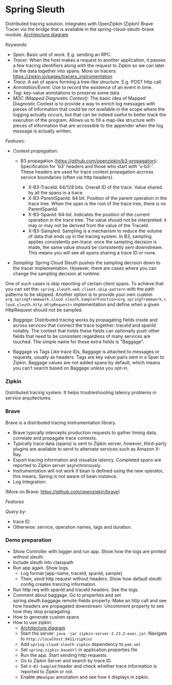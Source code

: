 # Spring Sleuth 

Distributed tracing solution. Integrates with OpenZipkin (Zipkin) Brave Tracer via the bridge that is available in the spring-cloud-sleuth-brave module.
[Architecture diagram](trace-span-diagram.jpeg)

*Keywords:*

- _Span:_ Basic unit of work. E.g. sending an RPC.
- _Tracer:_ When the host makes a request to another application, it passes a few tracing identifiers along with the request to Zipkin so we can later tie the data together into spans. More on tracers: https://zipkin.io/pages/tracers_instrumentation
- _Trace:_ A set of spans forming a tree-like structure. E.g. POST http call.
- _Annotation/Event:_ Use to record the existence of an event in time.
- _Tag:_ key-value annotations to preserve some data
- _MDC (Mapped Diagnostic Context):_ The basic idea of Mapped Diagnostic Context is to provide a way to enrich log messages with pieces of information that could be not available in the scope where the logging actually occurs, but that can be indeed useful to better track the execution of the program. Allows us to fill a map-like structure with pieces of information that are accessible to the appender when the log message is actually written.

*Features:*
- _Context propagation:_

	- B3 propagation (https://github.com/openzipkin/b3-propagation): Specification for 'b3' headers and those who start with 'x-b3-'. These headers are used for trace context propagation accross service boundaries (often via http headers).

		- X-B3-TraceId: 64/128 bits. Overall ID of the trace. Value shared by all the spans in a trace. 
		- X-B3-ParentSpanId: 64 bit. Position of the parent operation in the trace tree. When the span is the root of the trace tree, there is no ParentSpanId.
		- X-B3-SpanId: 64-bit. Indicates the position of the current operation in the trace tree. The value should not be interpreted: it may or may not be derived from the value of the TraceId.
		- X-B3-Sampled: Sampling is a mechanism to reduce the volume of data that ends up in the tracing system. In B3, sampling applies consistently per-trace: once the sampling decision is made, the same value should be consistently sent downstream. This means you will see all spans sharing a trace ID or none.

- _Sampling:_ Spring Cloud Sleuth pushes the sampling decision down to the tracer implementation. However, there are cases where you can change the sampling decision at runtime.

One of such cases is skip reporting of certain client spans. To achieve that you can set the: `spring.sleuth.web.client.skip-pattern` with the path patterns to be skipped. Another option is to provide your own custom `org.springframework.cloud.sleuth.SamplerFunction<org.springframework.cloud.sleuth.http.HttpRequest>` implementation and define when a given HttpRequest should not be sampled.

- _Baggage:_ Distributed tracing works by propagating fields inside and across services that connect the trace together: traceId and spanId notably. The context that holds these fields can optionally push other fields that need to be consistent regardless of many services are touched. The simple name for these extra fields is "Baggage".

 * Baggage vs Tags
Like trace IDs, Baggage is attached to messages or requests, usually as headers. Tags are key value pairs sent in a Span to Zipkin. Baggage values are not added spans by default, which means you can’t search based on Baggage unless you opt-in.


### Zipkin

Distributed tracing system. It helps troubleshooting latency problems in service arquitectures.

### Brave
Brave is a distributed tracing instrumentation library. 
- Brave typically intercepts production requests to gather timing data, correlate and propagate trace contexts. 
- Typically trace data (spans) is sent to Zipkin server, however, third-party plugins are available to send to alternate services such as Amazon X-Ray.
- Export tracing information and visualize latency. Completed spans are reported to Zipkin server asynchronously.
- Instrumentation will not work if bean is defined using the new operator, this means, Spring is not aware of bean instance.
- Log Integration:

(More on Brave: https://github.com/openzipkin/brave)

*Features*

_Query by:_
- trace ID
- Otherwise: service, operation names, tags and duration.

### Demo preparation
- Show Controller with logger and run app. Show how the logs are printed without sleuth.
- Include sleuth into classpath
- Run app again. Show logs.
	- Log format [app-name, traceId, spanId, sample]
	- Then, send http request without headers. Show how default sleuth config creates trancing information.
- Run http req with spanId and traceId headers. See the logs.
- Comment about baggage. Go to properties and set spring.sleuth.baggage.remote-fields property. Make an http call and see how headers are propagated downstream. Uncomment property to see how they stop propagating.
- How to generate custom spans
- How to use zipkin:
  	- [Architecture diagram](zipkin-architecture.png)
	- Start the server: `java -jar zipkin-server-2.23.2-exec.jar`. Navigate to `http://localhost:9411/zipkin/`
	- Add `spring-cloud-sleuth-zipkin` dependency to `pom.xml`
	- Set `spring.zipkin.baseUrl` in application.properties file
	- Run the app. Start sending http requests.
	- Go to Zipkin Server and search by trace ID.
	- Set `X-B3-Sampled` header and check whether trace information is reported to Zipkin or not.
	- Enable `@NewSpan` annotation and see how it displays in zipkin.